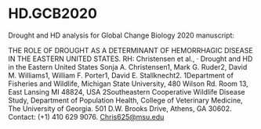 # HD.GCB2020
Drought and HD analysis for Global Change Biology 2020 manuscript: 

THE ROLE OF DROUGHT AS A DETERMINANT OF HEMORRHAGIC DISEASE IN THE EASTERN UNITED STATES.
RH: Christensen et al., · Drought and HD in the Eastern United States
Sonja A. Christensen1, Mark G. Ruder2, David M. Williams1, William F. Porter1, David E. Stallknecht2.
1Department of Fisheries and Wildlife, Michigan State University, 480 Wilson Rd. Room 13, East Lansing MI 48824, USA
2Southeastern Cooperative Wildlife Disease Study, Department of Population Health, College of Veterinary Medicine, The University of Georgia. 501 D.W. Brooks Drive, Athens, GA 30602.
Contact: (+1) 410 629 9076. Chris625@msu.edu
